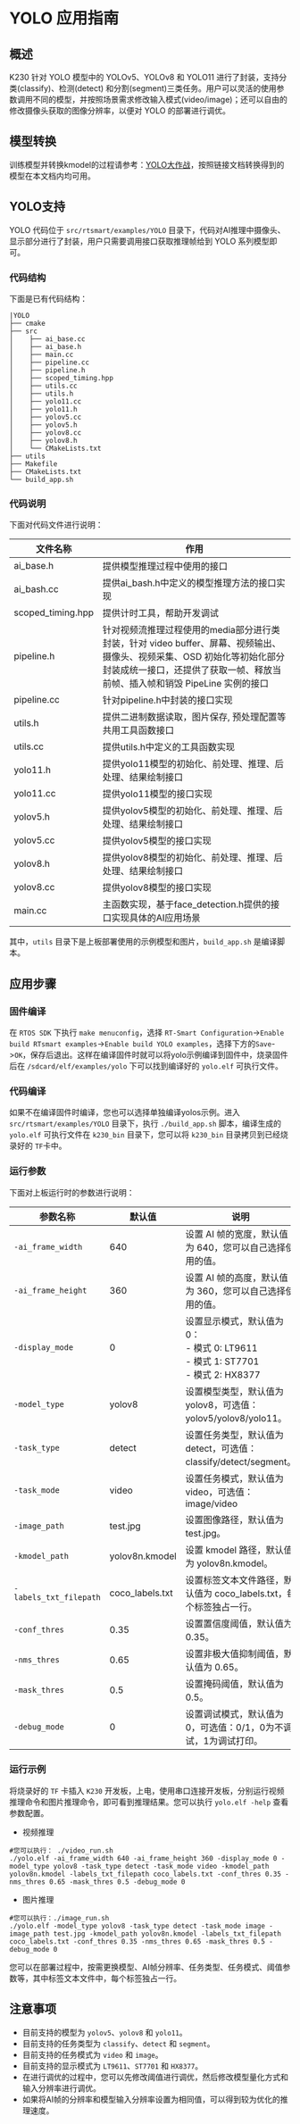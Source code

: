 # YOLO 应用指南

## 概述

K230 针对 YOLO 模型中的 YOLOv5、YOLOv8 和 YOLO11 进行了封装，支持分类(classify)、检测(detect) 和分割(segment)三类任务。用户可以灵活的使用参数调用不同的模型，并按照场景需求修改输入模式(video/image)；还可以自由的修改摄像头获取的图像分辨率，以便对 YOLO 的部署进行调优。

## 模型转换

训练模型并转换kmodel的过程请参考：[YOLO大作战](https://developer.canaan-creative.com/k230_canmv/zh/main/zh/example/ai/YOLO%E5%A4%A7%E4%BD%9C%E6%88%98.html#)，按照链接文档转换得到的模型在本文档内均可用。

## YOLO支持

YOLO 代码位于 `src/rtsmart/examples/YOLO` 目录下，代码对AI推理中摄像头、显示部分进行了封装，用户只需要调用接口获取推理帧给到 YOLO 系列模型即可。

### 代码结构

下面是已有代码结构：

``` shell
|YOLO
├── cmake
├── src
│    ├── ai_base.cc
│    ├── ai_base.h
│    ├── main.cc
│    ├── pipeline.cc
│    ├── pipeline.h
│    ├── scoped_timing.hpp
│    ├── utils.cc
│    ├── utils.h
│    ├── yolo11.cc
│    ├── yolo11.h
│    ├── yolov5.cc
│    ├── yolov5.h
│    ├── yolov8.cc
│    ├── yolov8.h
│    └── CMakeLists.txt
├── utils
├── Makefile
├── CMakeLists.txt
└── build_app.sh
```

### 代码说明

下面对代码文件进行说明：

| 文件名称                    |         作用     |
|--------------------------- | -----------------|
|ai_base.h|提供模型推理过程中使用的接口|
|ai_bash.cc|提供ai_bash.h中定义的模型推理方法的接口实现|
|scoped_timing.hpp|提供计时工具，帮助开发调试|
|pipeline.h|针对视频流推理过程使用的media部分进行类封装，针对 video buffer、屏幕、视频输出、摄像头、视频采集、OSD 初始化等初始化部分封装成统一接口，还提供了获取一帧、释放当前帧、插入帧和销毁 PipeLine 实例的接口|
|pipeline.cc|针对pipeline.h中封装的接口实现 |
|utils.h|提供二进制数据读取，图片保存, 预处理配置等共用工具函数接口|
|utils.cc|提供utils.h中定义的工具函数实现|
|yolo11.h|提供yolo11模型的初始化、前处理、推理、后处理、结果绘制接口|
|yolo11.cc|提供yolo11模型的接口实现|
|yolov5.h|提供yolov5模型的初始化、前处理、推理、后处理、结果绘制接口|
|yolov5.cc|提供yolov5模型的接口实现|
|yolov8.h|提供yolov8模型的初始化、前处理、推理、后处理、结果绘制接口|
|yolov8.cc|提供yolov8模型的接口实现|
|main.cc|主函数实现，基于face_detection.h提供的接口实现具体的AI应用场景|

其中，`utils` 目录下是上板部署使用的示例模型和图片，`build_app.sh` 是编译脚本。

## 应用步骤

### 固件编译

在 `RTOS SDK` 下执行 `make menuconfig`，选择 `RT-Smart Configuration`->`Enable build RTsmart examples`->`Enable build YOLO examples`，选择下方的`Save`->`OK`，保存后退出。这样在编译固件时就可以将yolo示例编译到固件中，烧录固件后在 `/sdcard/elf/examples/yolo` 下可以找到编译好的 `yolo.elf` 可执行文件。

### 代码编译

如果不在编译固件时编译，您也可以选择单独编译yolos示例。进入 `src/rtsmart/examples/YOLO` 目录下，执行 `./build_app.sh` 脚本，编译生成的 `yolo.elf` 可执行文件在 `k230_bin` 目录下，您可以将 `k230_bin` 目录拷贝到已经烧录好的 `TF`卡中。

### 运行参数

下面对上板运行时的参数进行说明：

| 参数名称               | 默认值          | 说明                                                                 |
|------------------------|----------------|----------------------------------------------------------------------|
| `-ai_frame_width`      | 640            | 设置 AI 帧的宽度，默认值为 640，您可以自己选择使用的值。                                      |
| `-ai_frame_height`     | 360            | 设置 AI 帧的高度，默认值为 360，您可以自己选择使用的值。                                      |
| `-display_mode`        | 0              | 设置显示模式，默认值为 0：<br> - 模式 0: LT9611 <br> - 模式 1: ST7701 <br> - 模式 2: HX8377 |
| `-model_type`          | yolov8         | 设置模型类型，默认值为 yolov8，可选值：yolov5/yolov8/yolo11。          |
| `-task_type`           | detect         | 设置任务类型，默认值为 detect，可选值：classify/detect/segment。       |
| `-task_mode`           | video          | 设置任务模式，默认值为 video，可选值：image/video |
| `-image_path`          | test.jpg       | 设置图像路径，默认值为 test.jpg。                                      |
| `-kmodel_path`         | yolov8n.kmodel | 设置 kmodel 路径，默认值为 yolov8n.kmodel。                            |
| `-labels_txt_filepath` | coco_labels.txt| 设置标签文本文件路径，默认值为 coco_labels.txt，每个标签独占一行。                        |
| `-conf_thres`          | 0.35           | 设置置信度阈值，默认值为 0.35。                                        |
| `-nms_thres`           | 0.65           | 设置非极大值抑制阈值，默认值为 0.65。                                  |
| `-mask_thres`          | 0.5            | 设置掩码阈值，默认值为 0.5。                                           |
| `-debug_mode`          | 0              | 设置调试模式，默认值为 0，可选值：0/1，0为不调试，1为调试打印。                                |

### 运行示例

将烧录好的 `TF` 卡插入 `K230` 开发板，上电，使用串口连接开发板，分别运行视频推理命令和图片推理命令，即可看到推理结果。您可以执行 `yolo.elf -help` 查看参数配置。

- 视频推理

```shell
#您可以执行： ./video_run.sh
./yolo.elf -ai_frame_width 640 -ai_frame_height 360 -display_mode 0 -model_type yolov8 -task_type detect -task_mode video -kmodel_path yolov8n.kmodel -labels_txt_filepath coco_labels.txt -conf_thres 0.35 -nms_thres 0.65 -mask_thres 0.5 -debug_mode 0
```

- 图片推理

```shell
#您可以执行：./image_run.sh
./yolo.elf -model_type yolov8 -task_type detect -task_mode image -image_path test.jpg -kmodel_path yolov8n.kmodel -labels_txt_filepath coco_labels.txt -conf_thres 0.35 -nms_thres 0.65 -mask_thres 0.5 -debug_mode 0
```

您可以在部署过程中，按需更换模型、AI帧分辨率、任务类型、任务模式、阈值参数等，其中标签文本文件中，每个标签独占一行。

## 注意事项

- 目前支持的模型为 `yolov5`、`yolov8` 和 `yolo11`。
- 目前支持的任务类型为 `classify`、`detect` 和 `segment`。
- 目前支持的任务模式为 `video` 和 `image`。
- 目前支持的显示模式为 `LT9611`、`ST7701` 和 `HX8377`。
- 在进行调优的过程中，您可以先修改阈值进行调优，然后修改模型量化方式和输入分辨率进行调优。
- 如果将AI帧的分辨率和模型输入分辨率设置为相同值，可以得到较为优化的推理速度。
